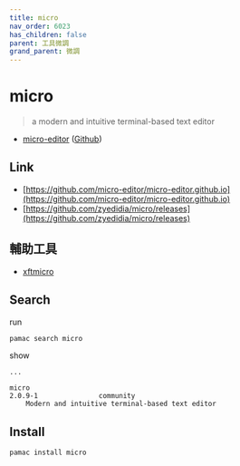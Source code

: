 ```yaml
---
title: micro
nav_order: 6023
has_children: false
parent: 工具微調
grand_parent: 微調
---
```


# micro

> a modern and intuitive terminal-based text editor

* [micro-editor](https://micro-editor.github.io/) ([Github](https://github.com/zyedidia/micro))

## Link

* [https://github.com/micro-editor/micro-editor.github.io](https://github.com/micro-editor/micro-editor.github.io)
* [https://github.com/zyedidia/micro/releases](https://github.com/zyedidia/micro/releases)


## 輔助工具

* [xftmicro](https://samwhelp.github.io/tool-xfteditor/read/project/xfteditor/xftmicro)


## Search

run

``` sh
pamac search micro
```

show

```
...

micro                                                                  2.0.9-1               community
    Modern and intuitive terminal-based text editor
```


## Install

``` sh
pamac install micro
```
